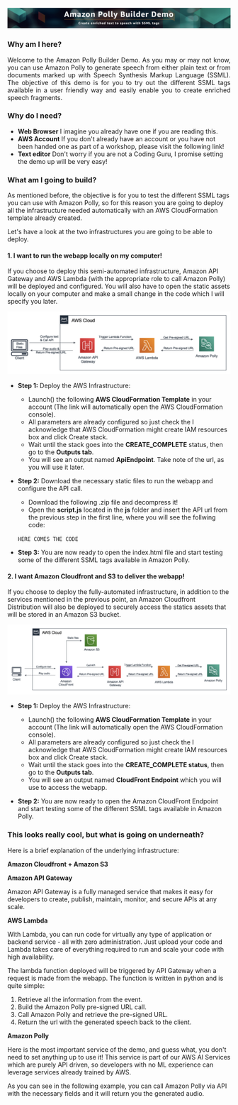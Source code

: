![Banner](src/images/banner.png)
### Why am I here?
<div style="text-align: justify"> Welcome to the Amazon Polly Builder Demo. As you may or may not know, you can use Amazon Polly to generate speech from either plain text or from documents marked up with Speech Synthesis Markup Language (SSML). The objective of this demo is for you to try out the different SSML tags available in a user friendly way and easily enable you to create enriched speech fragments.</div>

### Why do I need?

* **Web Browser** I imagine you already have one if you are reading this.  
* **AWS Account** If you don't already have an account or you have not been handed one as part of a workshop, please visit the following link! 
* **Text editor** Don't worry if you are not a Coding Guru, I promise setting the demo up will be very easy!


### What am I going to build?

As mentioned before, the objective is for you to test the different SSML tags you can use with Amazon Polly, so for this reason you are going to deploy all the infrastructure needed automatically with an AWS CloudFormation template already created. 

Let's have a look at the two infrastructures you are going to be able to deploy. 

#### 1. I want to run the webapp locally on my computer!

If you choose to deploy this semi-automated infrastructure, Amazon API Gateway and AWS Lambda (with the appropriate role to call Amazon Polly) will be deployed and configured. You will also have to open the static assets locally on your computer and make a small change in the code which I will specify you later.

![Semi-Automated](src/images/semi-automated.png)

* **Step 1:** Deploy the AWS Infrastructure:
  * Launch() the following **AWS CloudFormation Template** in your account (The link will automatically open the AWS CloudFormation console).
  * All parameters are already configured so just check the I acknowledge that AWS CloudFormation might create IAM resources box and click Create stack.
  * Wait until the stack goes into the **CREATE_COMPLETE** status, then go to the **Outputs tab**.
  * You will see an output named **ApiEndpoint**. Take note of the url, as you will use it later. 

* **Step 2:** Download the necessary static files to run the webapp and configure the API call.
    * Download the following .zip file and decompress it! 
    * Open the **script.js** located in the **js** folder and insert the API url from the previous step in the first line, where you will see the follwing code:
    
    ``HERE COMES THE CODE`` 
    
* **Step 3:** You are now ready to open the index.html file and start testing some of the different SSML tags available in Amazon Polly.

#### 2. I want Amazon Cloudfront and S3 to deliver the webapp!

If you choose to deploy the fully-automated infrastructure, in addition to the services mentioned in the previous point, an Amazon Cloudfront Distribution will also be deployed to securely access the statics assets that will be stored in an Amazon S3 bucket. 

![Semi-Automated](src/images/fully-automated.png)

* **Step 1:** Deploy the AWS Infrastructure:
  * Launch() the following **AWS CloudFormation Template** in your account (The link will automatically open the AWS CloudFormation console).
  * All parameters are already configured so just check the I acknowledge that AWS CloudFormation might create IAM resources box and click Create stack.
  * Wait until the stack goes into the **CREATE_COMPLETE status**, then go to the **Outputs tab**.
  * You will see an output named **CloudFront Endpoint** which you will use to access the webapp.

* **Step 2:** You are now ready to open the Amazon CloudFront Endpoint and start testing some of the different SSML tags available in Amazon Polly.


### This looks really cool, but what is going on underneath?

Here is a brief explanation of the underlying infrastructure:

**Amazon Cloudfront + Amazon S3** 


**Amazon API Gateway**

Amazon API Gateway is a fully managed service that makes it easy for developers to create, publish, maintain, monitor, and secure APIs at any scale. 

**AWS Lambda**

With Lambda, you can run code for virtually any type of application or backend service - all with zero administration. Just upload your code and Lambda takes care of everything required to run and scale your code with high availability. 

The lambda function deployed will be triggered by API Gateway when a request is made from the webapp. The function is written in python and is quite simple: 
 1. Retrieve all the information from the event.
 2. Build the Amazon Polly pre-signed URL call.
 3. Call Amazon Polly and retrieve the pre-signed URL.
 4. Return the url with the generated speech back to the client.

**Amazon Polly**

Here is the most important service of the demo, and guess what, you don't need to set anything up to use it! This service is part of our AWS AI	Services which are purely API driven, so developers with no ML experience can leverage services already trained by AWS.

As you can see in the following example, you can call Amazon Polly via API with the necessary fields and it will return you the generated audio.   


